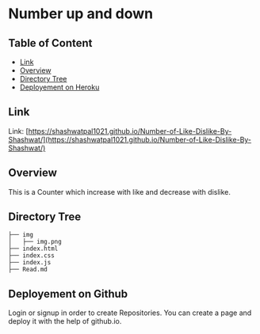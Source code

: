 # Number up and down 


## Table of Content
  * [Link](#link)
  * [Overview](#overview)
  * [Directory Tree](#directory-tree)
  * [Deployement on Heroku](#deployement-on-heroku)

## Link
Link: [https://shashwatpal1021.github.io/Number-of-Like-Dislike-By-Shashwat/](https://shashwatpal1021.github.io/Number-of-Like-Dislike-By-Shashwat/)

## Overview
This is a Counter which increase with like and decrease with dislike.

## Directory Tree 
```
├── img
│   ├── img.png
├── index.html
├── index.css
├── index.js
├── Read.md
```

## Deployement on Github
Login or signup in order to create Repositories. You can create a page and deploy it with the help of github.io.


